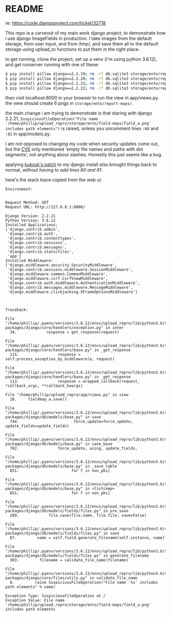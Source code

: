 README
======

re: https://code.djangoproject.com/ticket/32718

This repo is a carveout of my main work django project, to demonstrate how i use django ImageFields in production.
I take images from the default storage, from user input, and from /tmp/, and save them all to the default storage using upload_to functions to put them in the right place.

to get running, clone the project, set up a venv (i'm using python 3.6.12), and get runserver running with one of these:

```bash
$ pip install pillow django==2.2.19; rm -rf db.sqlite3 storage/ento/report-maps/*; ./manage.py migrate; ./manage.py runserver
$ pip install pillow django==2.2.20; rm -rf db.sqlite3 storage/ento/report-maps/*; ./manage.py migrate; ./manage.py runserver
$ pip install pillow django==2.2.21; rm -rf db.sqlite3 storage/ento/report-maps/*; ./manage.py migrate; ./manage.py runserver
$ pip install pillow django==2.2.22; rm -rf db.sqlite3 storage/ento/report-maps/*; ./manage.py migrate; ./manage.py runserver
```

then visit localhost:8000 in your browser to run the view in app/views.py. the view should create 6 pngs in `storage/ento/report-maps/`.

the main change i am trying to demonstrate is that staring with django 2.2.21,
`SuspiciousFileOperation("File name '/home/phillip/upload_repro/storage/ento/field-maps/field_a.png' includes path elements")` is raised,
unless you uncomment lines `:60` and `:91` in app/models.py.

I am not opposed to changing my code when security updates come out, but the [CVE](https://www.djangoproject.com/weblog/2021/may/04/security-releases/)
only mentioned 'empty file names and paths with dot segments',
not anything about slashes. Honestly this just seems like a bug.

applying [kukosk's patch](https://github.com/django/django/pull/14354/files) to my django install also brought things back to normal, _without having to add lines 60 and 91_.

here's the stack trace copied from the web ui:

```
Environment:


Request Method: GET
Request URL: http://127.0.0.1:8000/

Django Version: 2.2.21
Python Version: 3.6.12
Installed Applications:
['django.contrib.admin',
 'django.contrib.auth',
 'django.contrib.contenttypes',
 'django.contrib.sessions',
 'django.contrib.messages',
 'django.contrib.staticfiles',
 'app']
Installed Middleware:
['django.middleware.security.SecurityMiddleware',
 'django.contrib.sessions.middleware.SessionMiddleware',
 'django.middleware.common.CommonMiddleware',
 'django.middleware.csrf.CsrfViewMiddleware',
 'django.contrib.auth.middleware.AuthenticationMiddleware',
 'django.contrib.messages.middleware.MessageMiddleware',
 'django.middleware.clickjacking.XFrameOptionsMiddleware']



Traceback:

File "/home/phillip/.pyenv/versions/3.6.12/envs/upload_repro/lib/python3.6/site-packages/django/core/handlers/exception.py" in inner
  34.             response = get_response(request)

File "/home/phillip/.pyenv/versions/3.6.12/envs/upload_repro/lib/python3.6/site-packages/django/core/handlers/base.py" in _get_response
  115.                 response = self.process_exception_by_middleware(e, request)

File "/home/phillip/.pyenv/versions/3.6.12/envs/upload_repro/lib/python3.6/site-packages/django/core/handlers/base.py" in _get_response
  113.                 response = wrapped_callback(request, *callback_args, **callback_kwargs)

File "/home/phillip/upload_repro/app/views.py" in view
  18.     fieldmap_a.save()

File "/home/phillip/.pyenv/versions/3.6.12/envs/upload_repro/lib/python3.6/site-packages/django/db/models/base.py" in save
  744.                        force_update=force_update, update_fields=update_fields)

File "/home/phillip/.pyenv/versions/3.6.12/envs/upload_repro/lib/python3.6/site-packages/django/db/models/base.py" in save_base
  782.                 force_update, using, update_fields,

File "/home/phillip/.pyenv/versions/3.6.12/envs/upload_repro/lib/python3.6/site-packages/django/db/models/base.py" in _save_table
  851.                       for f in non_pks]

File "/home/phillip/.pyenv/versions/3.6.12/envs/upload_repro/lib/python3.6/site-packages/django/db/models/base.py" in <listcomp>
  851.                       for f in non_pks]

File "/home/phillip/.pyenv/versions/3.6.12/envs/upload_repro/lib/python3.6/site-packages/django/db/models/fields/files.py" in pre_save
  289.             file.save(file.name, file.file, save=False)

File "/home/phillip/.pyenv/versions/3.6.12/envs/upload_repro/lib/python3.6/site-packages/django/db/models/fields/files.py" in save
  87.         name = self.field.generate_filename(self.instance, name)

File "/home/phillip/.pyenv/versions/3.6.12/envs/upload_repro/lib/python3.6/site-packages/django/db/models/fields/files.py" in generate_filename
  303.         filename = validate_file_name(filename)

File "/home/phillip/.pyenv/versions/3.6.12/envs/upload_repro/lib/python3.6/site-packages/django/core/files/utils.py" in validate_file_name
  8.         raise SuspiciousFileOperation("File name '%s' includes path elements" % name)

Exception Type: SuspiciousFileOperation at /
Exception Value: File name '/home/phillip/upload_repro/storage/ento/field-maps/field_a.png' includes path elements
```
